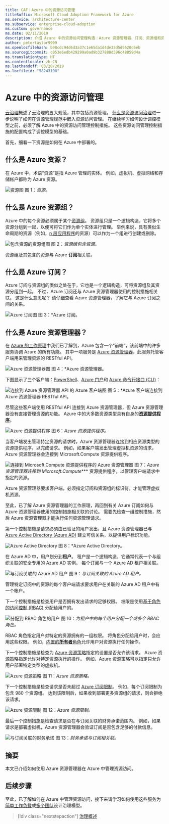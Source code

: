 ```yaml
---
title: CAF：Azure 中的资源访问管理
titleSuffix: Microsoft Cloud Adoption Framework for Azure
ms.service: architecture-center
ms.subservice: enterprise-cloud-adoption
ms.custom: governance
ms.date: 02/11/2019
description: 介绍 Azure 中的资源访问管理构造：Azure 资源管理器、订阅、资源组和资源
author: petertaylor9999
ms.openlocfilehash: b98cdc94d6d3a37c1e65da1d4de35d5d9520d6eb
ms.sourcegitcommit: c053e6edb429299a0ad9b327888d596c48859d4a
ms.translationtype: HT
ms.contentlocale: zh-CN
ms.lasthandoff: 03/20/2019
ms.locfileid: "58243198"
---
```

# <a name="resource-access-management-in-azure"></a>Azure 中的资源访问管理

[云治理](../overview.md)概述了云治理的五大规范，其中包括资源管理。  [什么是资源访问治理](overview.md)进一步说明了如何在资源管理规范中嵌入资源访问管理。 在继续学习如何设计调控模型之前，必须了解 Azure 中的资源访问管理控制措施。 这些资源访问管理控制措施的配置构成了调控模型的基础。

首先，细看一下资源是如何在 Azure 中部署的。

<!-- markdownlint-disable MD026 -->

## <a name="what-is-an-azure-resource"></a>什么是 Azure 资源？

在 Azure 中，术语“资源”是指 Azure 管理的实体。 例如，虚拟机、虚拟网络和存储帐户都称为 Azure 资源。

![资源图](../../_images/governance-1-9.png)
图 1：*资源。*

## <a name="what-is-an-azure-resource-group"></a>什么是 Azure 资源组？

Azure 中的每个资源必须属于某个[资源组](/azure/azure-resource-manager/resource-group-overview#resource-groups)。 资源组只是一个逻辑构造，它将多个资源分组到一起，以便可将它们作为单个实体进行管理。 举例来说，具有类似生命周期的资源（例如，[n 层应用程序](/azure/architecture/guide/architecture-styles/n-tier)的资源）可以作为一个组进行创建或删除。

![包含资源的资源组图](../../_images/governance-1-10.png)
图 2：*资源组包含资源。*

资源组及其包含的资源与 Azure **订阅**相关联。

## <a name="what-is-an-azure-subscription"></a>什么是 Azure 订阅？

Azure 订阅与资源组的类似之处在于，它也是一个逻辑构造，可将资源组及其资源分组到一起。 不过，Azure 订阅还与 Azure 资源管理器使用的控制措施相关联。 这是什么意思呢？ 请仔细查看 Azure 资源管理器，了解它与 Azure 订阅之间的关系。

![Azure 订阅图](../../_images/governance-1-11.png)
图 3：*Azure 订阅。

## <a name="what-is-azure-resource-manager"></a>什么是 Azure 资源管理器？

在 [Azure 的工作原理](../../getting-started/what-is-azure.md)中我们已了解到，Azure 包含一个“前端”，该前端中的许多服务协调 Azure 的所有功能。 其中一项服务是 [Azure 资源管理器](/azure/azure-resource-manager/)，此服务托管客户端用来管理资源的 RESTful API。

![Azure 资源管理器图](../../_images/governance-1-12.png)
图 4：*Azure 资源管理器。

下图显示了三个客户端：[PowerShell](/powershell/azure/overview)、[Azure 门户](https://portal.azure.com)和 [Azure 命令行接口 (CLI)](/cli/azure)：

![连接到 Azure 资源管理器 API 的 Azure 客户端图](../../_images/governance-1-13.png)
图 5：*Azure 客户端连接到 Azure 资源管理器 RESTful API。

尽管这些客户端使用 RESTful API 连接到 Azure 资源管理器，但 Azure 资源管理器没有直接管理资源的功能。 Azure 中的大多数资源类型具有自身的[**资源提供程序**](/azure/azure-resource-manager/resource-group-overview#terminology)。

![Azure 资源提供程序](../../_images/governance-1-14.png)
图 6：*Azure 资源提供程序。*

当客户端发出管理特定资源的请求时，Azure 资源管理器连接到相应资源类型的资源提供程序，以完成请求。 例如，如果客户端发出管理虚拟机资源的请求，Azure 资源管理器会连接到 Microsoft.Compute 资源提供程序。

![连接到 Microsoft.Compute 资源提供程序的 Azure 资源管理器](../../_images/governance-1-15.png)
图 7：*Azure 资源管理器连接到 Microsoft.Compute**** 资源提供程序，以管理客户端请求中指定的资源。

Azure 资源管理器要求客户端，必须指定订阅和资源组的标识符，才能管理虚拟机资源。

至此，已了解 Azure 资源管理器的工作原理，再回到有关 Azure 订阅如何与 Azure 资源管理器使用的控制措施相关联的讨论。 需要先检查一组控制措施，然后 Azure 资源管理器才能执行任何资源管理请求。

第一个控制措施是请求必须由已验证的用户发出，且 Azure 资源管理器已与 [Azure Active Directory (Azure AD)](/azure/active-directory/) 建立可信关系，以提供用户标识功能。

![Azure Active Directory](../../_images/governance-1-16.png)
图 8：*Azure Active Directory。

在 Azure AD 中，用户划分到**租户**。 租户是一个逻辑构造，它通常代表一个与组织关联的安全专用的 Azure AD 实例。 每个订阅与一个 Azure AD 租户相关联。

![与订阅关联的 Azure AD 租户](../../_images/governance-1-17.png)
图 9：*与订阅关联的 Azure AD 租户。*

管理特定订阅中的资源的每个客户端请求要求用户在关联的 Azure AD 租户中有一个帐户。

下一个控制措施是检查用户是否拥有发出请求的足够权限。 权限是使用[基于角色的访问控制 (RBAC)](/azure/role-based-access-control/) 分配给用户的。

![分配到 RBAC 角色的用户](../../_images/governance-1-18.png)
图 10：*为租户中的每个用户分配一个或多个 RBAC 角色。*

RBAC 角色指定用户对特定的资源拥有的一组权限。 将角色分配给用户时，会应用这些权限。 例如，[内置的**所有者**角色](/azure/role-based-access-control/built-in-roles#owner)允许用户对资源执行任何操作。

下一个控制措施是检查为 [Azure 资源策略](/azure/governance/policy/)指定的设置是否允许该请求。 Azure 资源策略指定允许对特定资源执行的操作。 例如，Azure 资源策略可以指定只允许用户部署特定类型的虚拟机。

![Azure 资源策略](../../_images/governance-1-19.png)
图 11：*Azure 资源策略。*

下一个控制措施是检查请求是否未超过 [Azure 订阅限制](/azure/azure-subscription-service-limits)。 例如，每个订阅限制为包含 980 个资源组。 达到该限制后，如果收到部署更多资源组的请求，则会拒绝该请求。

![Azure 资源限制](../../_images/governance-1-20.png)
图 12：*Azure 资源限制。*

最后一个控制措施是检查请求是否在与订阅关联的财务承诺范围内。 例如，如果请求是部署虚拟机，Azure 资源管理器会验证订阅是否包含足够的付款信息。

![与订阅关联的财务承诺](../../_images/governance-1-21.png)
图 13：*财务承诺与订阅相关联。*

## <a name="summary"></a>摘要

本文已介绍如何使用 Azure 资源管理器在 Azure 中管理资源访问。

## <a name="next-steps"></a>后续步骤

至此，已了解如何在 Azure 中管理资源访问，接下来请学习如何使用这些服务为[简单工作负载](governance-simple-workload.md)或[多个团队](governance-multiple-teams.md)设计治理模型。

> [!div class="nextstepaction"]
> [治理概述](../overview.md)

